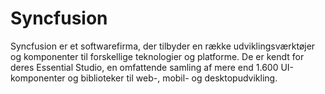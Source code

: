 # Syncfusion

Syncfusion er et softwarefirma, der tilbyder en række udviklingsværktøjer og komponenter til forskellige teknologier og platforme. De er kendt for deres Essential Studio, en omfattende samling af mere end 1.600 UI-komponenter og biblioteker til web-, mobil- og desktopudvikling.
